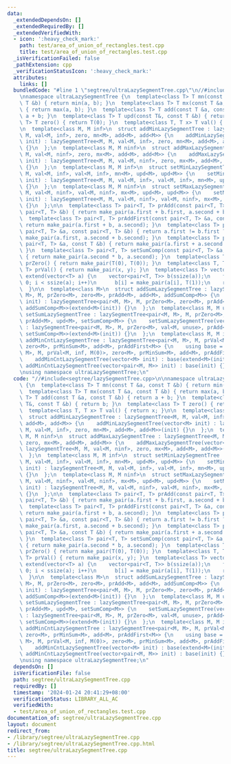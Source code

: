 ```yaml
---
data:
  _extendedDependsOn: []
  _extendedRequiredBy: []
  _extendedVerifiedWith:
  - icon: ':heavy_check_mark:'
    path: test/area_of_union_of_rectangles.test.cpp
    title: test/area_of_union_of_rectangles.test.cpp
  _isVerificationFailed: false
  _pathExtension: cpp
  _verificationStatusIcon: ':heavy_check_mark:'
  attributes:
    links: []
  bundledCode: "#line 1 \"segtree/ultraLazySegmentTree.cpp\"\n//#include<segtree/lazySegmentTree.cpp>\n\
    \nnamespace ultraLazySegmentTree {\n  template<class T> T mn(const T &a, const\
    \ T &b) { return min(a, b); }\n  template<class T> T mx(const T &a, const T &b)\
    \ { return max(a, b); }\n  template<class T> T add(const T &a, const T &b) { return\
    \ a + b; }\n  template<class T> T upd(const T&, const T &b) { return b; }\n  template<class\
    \ T> T zero() { return T(0); }\n  template<class T, T x> T val() { return x; }\n\
    \n  template<class M, M inf>\n  struct addMinLazySegmentTree : lazySegmentTree<M,\
    \ M, val<M, inf>, zero, mn<M>, add<M>, add<M>> {\n    addMinLazySegmentTree(vector<M>\
    \ init) : lazySegmentTree<M, M, val<M, inf>, zero, mn<M>, add<M>, add<M>>(init)\
    \ {}\n  };\n  template<class M, M ninf>\n  struct addMaxLazySegmentTree : lazySegmentTree<M,\
    \ M, val<M, ninf>, zero, mx<M>, add<M>, add<M>> {\n    addMaxLazySegmentTree(vector<M>\
    \ init) : lazySegmentTree<M, M, val<M, ninf>, zero, mx<M>, add<M>, add<M>>(init)\
    \ {}\n  };\n  template<class M, M inf>\n  struct setMinLazySegmentTree : lazySegmentTree<M,\
    \ M, val<M, inf>, val<M, inf>, mn<M>, upd<M>, upd<M>> {\n    setMinLazySegmentTree(vector<M>\
    \ init) : lazySegmentTree<M, M, val<M, inf>, val<M, inf>, mn<M>, upd<M>, upd<M>>(init)\
    \ {}\n  };\n  template<class M, M ninf>\n  struct setMaxLazySegmentTree : lazySegmentTree<M,\
    \ M, val<M, ninf>, val<M, ninf>, mx<M>, upd<M>, upd<M>> {\n    setMaxLazySegmentTree(vector<M>\
    \ init) : lazySegmentTree<M, M, val<M, ninf>, val<M, ninf>, mx<M>, upd<M>, upd<M>>(init)\
    \ {}\n  };\n\n  template<class T> pair<T, T> prAdd(const pair<T, T> &a, const\
    \ pair<T, T> &b) { return make_pair(a.first + b.first, a.second + b.second); }\n\
    \  template<class T> pair<T, T> prAddFirst(const pair<T, T> &a, const T &b) {\
    \ return make_pair(a.first + b, a.second); }\n  template<class T> pair<T, T> prMinSum(const\
    \ pair<T, T> &a, const pair<T, T> &b) { return a.first != b.first ? mn(a, b) :\
    \ make_pair(a.first, a.second + b.second); }\n  template<class T> pair<T, T> addSumComp(const\
    \ pair<T, T> &a, const T &b) { return make_pair(a.first + a.second * b, a.second);\
    \ }\n  template<class T> pair<T, T> setSumComp(const pair<T, T> &a, const T &b)\
    \ { return make_pair(a.second * b, a.second); }\n  template<class T> pair<T, T>\
    \ prZero() { return make_pair(T(0), T(0)); }\n  template<class T, T x, T y> pair<T,\
    \ T> prVal() { return make_pair(x, y); }\n  template<class T> vector<pair<T, T>>\
    \ extend(vector<T> a) {\n    vector<pair<T, T>> b(ssize(a));\n    for(int i =\
    \ 0; i < ssize(a); i++)\n      b[i] = make_pair(a[i], T(1));\n    return b;\n\
    \  }\n\n  template<class M>\n  struct addSumLazySegmentTree : lazySegmentTree<pair<M,\
    \ M>, M, prZero<M>, zero<M>, prAdd<M>, add<M>, addSumComp<M>> {\n    addSumLazySegmentTree(vector<M>\
    \ init) : lazySegmentTree<pair<M, M>, M, prZero<M>, zero<M>, prAdd<M>, add<M>,\
    \ addSumComp<M>>(extend<M>(init)) {}\n  };\n  template<class M, M unuse>\n  struct\
    \ setSumLazySegmentTree : lazySegmentTree<pair<M, M>, M, prZero<M>, val<M, unuse>,\
    \ prAdd<M>, upd<M>, setSumComp<M>> {\n    setSumLazySegmentTree(vector<M> init)\
    \ : lazySegmentTree<pair<M, M>, M, prZero<M>, val<M, unuse>, prAdd<M>, upd<M>,\
    \ setSumComp<M>>(extend<M>(init)) {}\n  };\n  template<class M, M inf>\n  struct\
    \ addMinCntLazySegmentTree : lazySegmentTree<pair<M, M>, M, prVal<M, inf, M(0)>,\
    \ zero<M>, prMinSum<M>, add<M>, prAddFirst<M>> {\n    using base = lazySegmentTree<pair<M,\
    \ M>, M, prVal<M, inf, M(0)>, zero<M>, prMinSum<M>, add<M>, prAddFirst<M>>;\n\
    \    addMinCntLazySegmentTree(vector<M> init) : base(extend<M>(init)) {}\n   \
    \ addMinCntLazySegmentTree(vector<pair<M, M>> init) : base(init) {}\n  };\n}\n\
    \nusing namespace ultraLazySegmentTree;\n"
  code: "//#include<segtree/lazySegmentTree.cpp>\n\nnamespace ultraLazySegmentTree\
    \ {\n  template<class T> T mn(const T &a, const T &b) { return min(a, b); }\n\
    \  template<class T> T mx(const T &a, const T &b) { return max(a, b); }\n  template<class\
    \ T> T add(const T &a, const T &b) { return a + b; }\n  template<class T> T upd(const\
    \ T&, const T &b) { return b; }\n  template<class T> T zero() { return T(0); }\n\
    \  template<class T, T x> T val() { return x; }\n\n  template<class M, M inf>\n\
    \  struct addMinLazySegmentTree : lazySegmentTree<M, M, val<M, inf>, zero, mn<M>,\
    \ add<M>, add<M>> {\n    addMinLazySegmentTree(vector<M> init) : lazySegmentTree<M,\
    \ M, val<M, inf>, zero, mn<M>, add<M>, add<M>>(init) {}\n  };\n  template<class\
    \ M, M ninf>\n  struct addMaxLazySegmentTree : lazySegmentTree<M, M, val<M, ninf>,\
    \ zero, mx<M>, add<M>, add<M>> {\n    addMaxLazySegmentTree(vector<M> init) :\
    \ lazySegmentTree<M, M, val<M, ninf>, zero, mx<M>, add<M>, add<M>>(init) {}\n\
    \  };\n  template<class M, M inf>\n  struct setMinLazySegmentTree : lazySegmentTree<M,\
    \ M, val<M, inf>, val<M, inf>, mn<M>, upd<M>, upd<M>> {\n    setMinLazySegmentTree(vector<M>\
    \ init) : lazySegmentTree<M, M, val<M, inf>, val<M, inf>, mn<M>, upd<M>, upd<M>>(init)\
    \ {}\n  };\n  template<class M, M ninf>\n  struct setMaxLazySegmentTree : lazySegmentTree<M,\
    \ M, val<M, ninf>, val<M, ninf>, mx<M>, upd<M>, upd<M>> {\n    setMaxLazySegmentTree(vector<M>\
    \ init) : lazySegmentTree<M, M, val<M, ninf>, val<M, ninf>, mx<M>, upd<M>, upd<M>>(init)\
    \ {}\n  };\n\n  template<class T> pair<T, T> prAdd(const pair<T, T> &a, const\
    \ pair<T, T> &b) { return make_pair(a.first + b.first, a.second + b.second); }\n\
    \  template<class T> pair<T, T> prAddFirst(const pair<T, T> &a, const T &b) {\
    \ return make_pair(a.first + b, a.second); }\n  template<class T> pair<T, T> prMinSum(const\
    \ pair<T, T> &a, const pair<T, T> &b) { return a.first != b.first ? mn(a, b) :\
    \ make_pair(a.first, a.second + b.second); }\n  template<class T> pair<T, T> addSumComp(const\
    \ pair<T, T> &a, const T &b) { return make_pair(a.first + a.second * b, a.second);\
    \ }\n  template<class T> pair<T, T> setSumComp(const pair<T, T> &a, const T &b)\
    \ { return make_pair(a.second * b, a.second); }\n  template<class T> pair<T, T>\
    \ prZero() { return make_pair(T(0), T(0)); }\n  template<class T, T x, T y> pair<T,\
    \ T> prVal() { return make_pair(x, y); }\n  template<class T> vector<pair<T, T>>\
    \ extend(vector<T> a) {\n    vector<pair<T, T>> b(ssize(a));\n    for(int i =\
    \ 0; i < ssize(a); i++)\n      b[i] = make_pair(a[i], T(1));\n    return b;\n\
    \  }\n\n  template<class M>\n  struct addSumLazySegmentTree : lazySegmentTree<pair<M,\
    \ M>, M, prZero<M>, zero<M>, prAdd<M>, add<M>, addSumComp<M>> {\n    addSumLazySegmentTree(vector<M>\
    \ init) : lazySegmentTree<pair<M, M>, M, prZero<M>, zero<M>, prAdd<M>, add<M>,\
    \ addSumComp<M>>(extend<M>(init)) {}\n  };\n  template<class M, M unuse>\n  struct\
    \ setSumLazySegmentTree : lazySegmentTree<pair<M, M>, M, prZero<M>, val<M, unuse>,\
    \ prAdd<M>, upd<M>, setSumComp<M>> {\n    setSumLazySegmentTree(vector<M> init)\
    \ : lazySegmentTree<pair<M, M>, M, prZero<M>, val<M, unuse>, prAdd<M>, upd<M>,\
    \ setSumComp<M>>(extend<M>(init)) {}\n  };\n  template<class M, M inf>\n  struct\
    \ addMinCntLazySegmentTree : lazySegmentTree<pair<M, M>, M, prVal<M, inf, M(0)>,\
    \ zero<M>, prMinSum<M>, add<M>, prAddFirst<M>> {\n    using base = lazySegmentTree<pair<M,\
    \ M>, M, prVal<M, inf, M(0)>, zero<M>, prMinSum<M>, add<M>, prAddFirst<M>>;\n\
    \    addMinCntLazySegmentTree(vector<M> init) : base(extend<M>(init)) {}\n   \
    \ addMinCntLazySegmentTree(vector<pair<M, M>> init) : base(init) {}\n  };\n}\n\
    \nusing namespace ultraLazySegmentTree;\n"
  dependsOn: []
  isVerificationFile: false
  path: segtree/ultraLazySegmentTree.cpp
  requiredBy: []
  timestamp: '2024-01-24 20:41:29+08:00'
  verificationStatus: LIBRARY_ALL_AC
  verifiedWith:
  - test/area_of_union_of_rectangles.test.cpp
documentation_of: segtree/ultraLazySegmentTree.cpp
layout: document
redirect_from:
- /library/segtree/ultraLazySegmentTree.cpp
- /library/segtree/ultraLazySegmentTree.cpp.html
title: segtree/ultraLazySegmentTree.cpp
---
```

